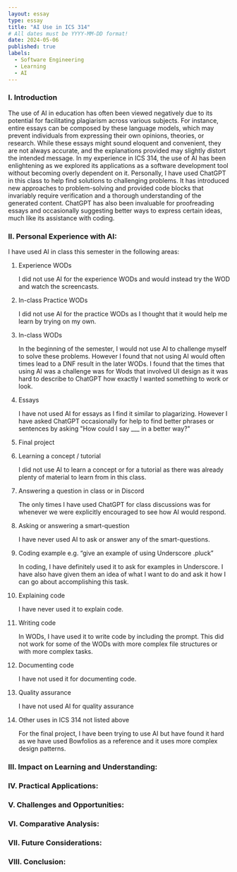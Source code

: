 ```yaml
---
layout: essay
type: essay
title: "AI Use in ICS 314"
# All dates must be YYYY-MM-DD format!
date: 2024-05-06
published: true
labels:
  - Software Engineering
  - Learning
  - AI
---
```


### I. Introduction
The use of AI in education has often been viewed negatively due to its potential for facilitating plagiarism across various subjects. For instance, entire essays can be composed by these language models, which may prevent individuals from expressing their own opinions, theories, or research. While these essays might sound eloquent and convenient, they are not always accurate, and the explanations provided may slightly distort the intended message. In my experience in ICS 314, the use of AI has been enlightening as we explored its applications as a software development tool without becoming overly dependent on it. Personally, I have used ChatGPT in this class to help find solutions to challenging problems. It has introduced new approaches to problem-solving and provided code blocks that invariably require verification and a thorough understanding of the generated content. ChatGPT has also been invaluable for proofreading essays and occasionally suggesting better ways to express certain ideas, much like its assistance with coding.

### II. Personal Experience with AI:
I have used AI in class this semester in the following areas:

  1. Experience WODs

     I did not use AI for the experience WODs and would instead try the WOD and watch the screencasts.
     
  3. In-class Practice WODs

     I did not use AI for the practice WODs as I thought that it would help me learn by trying on my own.
     
  5. In-class WODs

     In the beginning of the semester, I would not use AI to challenge myself to solve these problems. However I found that not using AI would often times lead to a DNF     result in the later WODs. I found that the times that using AI was a challenge was for Wods that involved UI design as it was hard to describe to ChatGPT how exactly I wanted something to work or look.

  7. Essays

     I have not used AI for essays as I find it similar to plagarizing. However I have asked ChatGPT occasionally for help to find better phrases or sentences by asking "How could I say ___ in a better way?" 
  9. Final project

  10. Learning a concept / tutorial

       I did not use AI to learn a concept or for a tutorial as there was already plenty of material to learn from in this class.

  12. Answering a question in class or in Discord

      The only times I have used ChatGPT for class discussions was for whenever we were explicitly encouraged to see how AI would respond.

  14. Asking or answering a smart-question

      I have never used AI to ask or answer any of the smart-questions.

  16. Coding example e.g. “give an example of using Underscore .pluck”

      In coding, I have definitely used it to ask for examples in Underscore. I have also have given them an idea of what I want to do and ask it how I can go about accomplishing this task. 

  18. Explaining code

      I have never used it to explain code.

  20. Writing code

      In WODs, I have used it to write code by including the prompt. This did not work for some of the WODs with more complex file structures or with more complex tasks. 

  22. Documenting code

      I have not used it for documenting code.

  24. Quality assurance

      I have not used AI for quality assurance

  26. Other uses in ICS 314 not listed above

      For the final project, I have been trying to use AI but have found it hard as we have used Bowfolios as a reference and it uses more complex design patterns.

### III. Impact on Learning and Understanding:


### IV. Practical Applications:


### V. Challenges and Opportunities:


### VI. Comparative Analysis:


### VII. Future Considerations:


### VIII. Conclusion:
